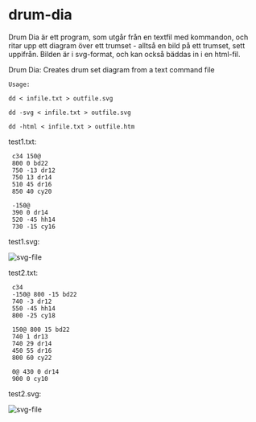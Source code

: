 # drum-dia
Drum Dia är ett program, som utgår från en textfil med kommandon, och ritar upp ett diagram över ett trumset - alltså en bild på ett trumset, sett uppifrån. Bilden är i svg-format, och kan också bäddas in i en html-fil.

Drum Dia: Creates drum set diagram from a text command file

```
Usage:

dd < infile.txt > outfile.svg

dd -svg < infile.txt > outfile.svg

dd -html < infile.txt > outfile.htm
```

test1.txt:

```
 c34 150@
 800 0 bd22
 750 -13 dr12
 750 13 dr14
 510 45 dr16
 850 40 cy20

 -150@
 390 0 dr14
 520 -45 hh14
 730 -15 cy16
```

test1.svg:

![svg-file](test1.jpg)

test2.txt:

```
 c34
 -150@ 800 -15 bd22
 740 -3 dr12
 550 -45 hh14
 800 -25 cy18

 150@ 800 15 bd22
 740 1 dr13
 740 29 dr14
 450 55 dr16
 800 60 cy22

 0@ 430 0 dr14
 900 0 cy10 
```

test2.svg:

![svg-file](test2.jpg)

